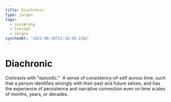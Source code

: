 ```yaml
---
title: Diachronic
type: jargon
tags:
  - LessWrong
  - Concept
  - Jargon
synchedAt: '2022-08-29T11:16:58.126Z'
---
```

# Diachronic



Contrasts with "episodic."  A sense of consistency-of-self across time, such that a person identifies strongly with their past and future selves, and has the experience of persistence and narrative connection even on time scales of months, years, or decades.  
 